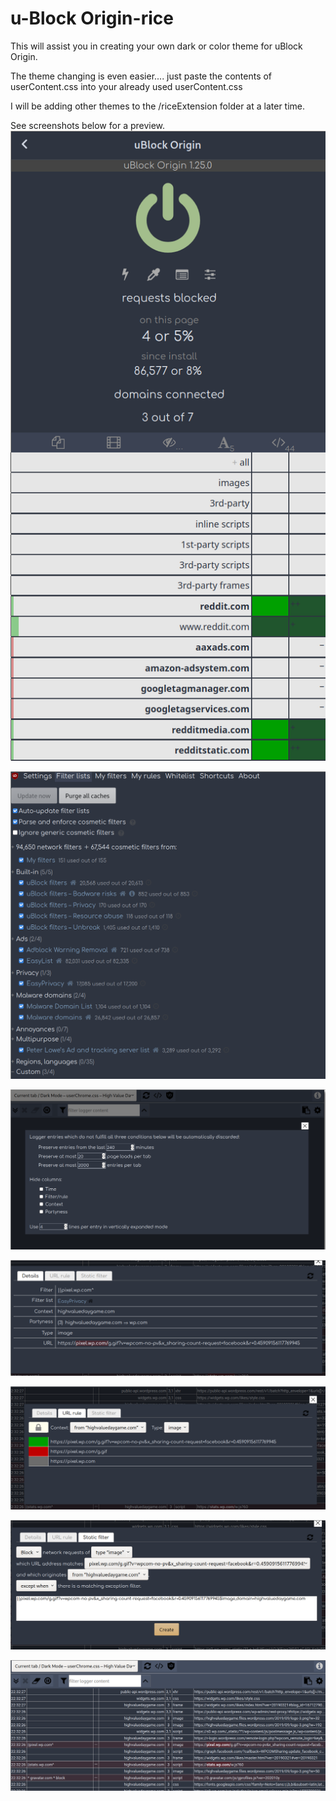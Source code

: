 # u-Block Origin-rice
This will assist you in creating your own dark or color theme for uBlock Origin.  

The theme changing is even easier.... just paste the contents of userContent.css into your already used userContent.css

I will be adding other themes to the /riceExtension folder at a later time.

See screenshots below for a preview.
![Screenshot](screenshots/Screenshot_2020-03-02-15_618x1234.png)

![Screenshot](screenshots/Screenshot_2020-03-02-50_1088x1062.png)

![Screenshot](screenshots/Screenshot_2020-03-02-18_1502x765.png)

![Screenshot](screenshots/Screenshot_2020-03-02-14_1357x499.png)

![Screenshot](/screenshots/Screenshot_2020-03-02-33_1454x569.png)

![Screenshot](/screenshots/Screenshot_2020-03-02-47_1371x564.png)

![Screenshot](screenshots/Screenshot_2020-03-02-41_1497x622.png)


